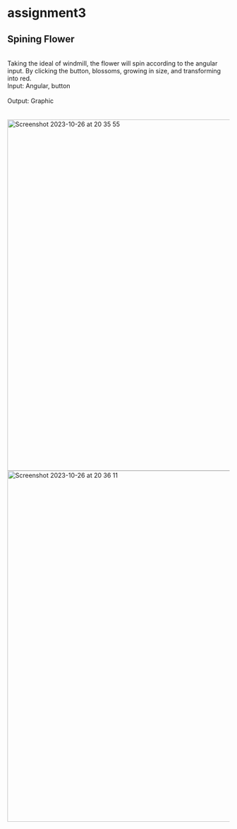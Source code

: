 # assignment3
## Spining Flower
<br> Taking the ideal of windmill, the flower will spin according to the angular input. By clicking the button, blossoms, growing in size, and transforming into red.
<br> Input: Angular, button  
<br> Output: Graphic
<br>
<br> 
<br> 
<img width="797" alt="Screenshot 2023-10-26 at 20 35 55" src="https://github.com/shiyawu54/IXD-256-Shiya/assets/124006593/30241be5-0e56-4d24-a9f9-a51f034ac708">
<img width="797" alt="Screenshot 2023-10-26 at 20 36 11" src="https://github.com/shiyawu54/IXD-256-Shiya/assets/124006593/f28e4d7c-376b-4339-8c4e-6a06e678956a">
